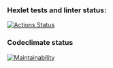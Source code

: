 ### Hexlet tests and linter status:
[![Actions Status](https://github.com/Zithen/python-project-50/actions/workflows/hexlet-check.yml/badge.svg)](https://github.com/Zithen/python-project-50/actions)
### Codeclimate status
[![Maintainability](https://api.codeclimate.com/v1/badges/4a22630d115785218805/maintainability)](https://codeclimate.com/github/Zithen/python-project-50/maintainability)